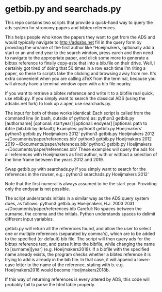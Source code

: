 getbib.py and searchads.py
==========================

This repo contains two scripts that provide a quick-hand way to query the ads system for stronomy papers and
bibtex references.

This helps people who know the papers they want to get from the ADS
and would typically navigate to http://adsabs.net fill in the query form by providing the urname of the first author
like ^Hoeijmakers, optionally add a start or an and end year to the search window, press earch and then need to navigate
to the appropriate paper, and click some more to generate a bibtex reference to finally copy-aste that into a bib.file
on their drive. Well, I certainly got tired of doing that 50 times in a row each time I'm riting a paper, so these to scripts
take the clicking and browsing away from me. It's extra convenient when you are calling aTeX from the terminal, because you
will already have a terminal window open with a bib file nearby.

If you want to retrieve a bibtex reference and write it to a bibfile real quick, use etbib.py.
If you simply want to search the classical ADS (using the adsabs.net fork) to look up a aper, use searchads.py.

The input for both of these works identical:
Each script is called from the command line (in bash, outside of python) as:
python3 getbib.py [authorname] [optional: startyear] [optional: endyear] [optional: path to ibfile (bib.bib by default)]
Examples:
python3 getbib.py Hoeijmakers'
python3 getbib.py Hoeijmakers 2012'
python3 getbib.py Hoeijmakers 2012 ~/Documents/paper/references.bib'
python3 getbib.py Hoeijmakers 2012 2019 ~/Documents/paper/references.bib'
python3 getbib.py Hoeijmakers ~/Documents/paper/references.bib'
These examples will query the ads for all references with Hoeijmakers as first author,
with or without a selection of the time frame between the years 2012 and 2019.

Swap getbib.py with searchads.py if you simply want to search for the references in the rowser, e.g.:
python3 searchads.py Hoeijmakers 2012'

Note that the first numeral is always assumed to be the start year.
Providing only the endyear is not possible.

The script understands initials in a similar way as the ADS query system does, as follows:
python3 getbib.py Hoeijmakers,H.J. 2003 2031 ~/Documents/paper/references.bib
Careful: No spaces between the surname, the comma and the initials.
Python understands spaces to delimit different input variables.

getbib.py will return all the references found, and allow the user to select one
or multiple references (separated by comma's), which are to be added to the specified
(or default) bib file.
The script will then query ads for the bibtex reference text, and parse it into the
bibfile, while changing the name to [surname][year] (e.g. Hoeijmakers2018).
If a bibfile with the specified name already exists, the program checks whether
a bibtex reference it is trying to add is already in the bib file. In that case,
it will append a lower-case letter to the name of the reference, stating with b.
e.g. Hoeijmakers2018 would become Hoeijmakers2018b.

If this way of returning references is every altered by ADS, this code will probably fail
to parse the html table properly.
